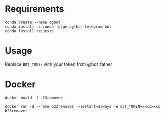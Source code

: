 # Requirements
```
conda create --name tgbot
conda install -c conda-forge python-telegram-bot
conda install requests
```

# Usage
Replace `BOT_TOKEN` with your token from @bot_father

# Docker
```
docker build -t b23remover .
```
```
docker run -d --name b23remover --restart=always -e BOT_TOKEN=xxxxxxxx b23remover
```
